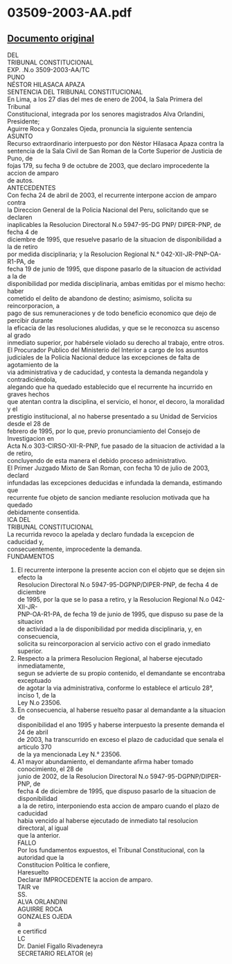 
03509-2003-AA.pdf
=================
  
[Documento original](https://tc.gob.pe/jurisprudencia/2004/03509-2003-AA.pdf)  
---  
DEL  
TRIBUNAL CONSTITUCIONAL  
EXP. .N.o 3509-2003-AA/TC  
PUNO  
NÉSTOR HILASACA APAZA  
SENTENCIA DEL TRIBUNAL CONSTITUCIONAL  
En Lima, a los 27 dias del mes de enero de 2004, la Sala Primera del Tribunal  
Constitucional, integrada por los senores magistrados Alva Orlandini, Presidente;  
Aguirre Roca y Gonzales Ojeda, pronuncia la siguiente sentencia  
ASUNTO  
Recurso extraordinario interpuesto por don Néstor Hilasaca Apaza contra la  
sentencia de la Sala Civil de San Roman de la Corte Superior de Justicia de Puno, de  
fojas 179, su fecha 9 de octubre de 2003, que declaro improcedente la accion de amparo  
de autos.  
ANTECEDENTES  
Con fecha 24 de abril de 2003, el recurrente interpone accion de amparo contra  
la Direccion General de la Policia Nacional del Peru, solicitando que se declaren  
inaplicables la Resolucion Directoral N.o 5947-95-DG PNP/ DIPER-PNP, de fecha 4 de  
diciembre de 1995, que resuelve pasarlo de la situacion de disponibilidad a la de retiro  
por medida disciplinaria; y la Resolucion Regional N.° 042-XII-JR-PNP-OA-R1-PA, de  
fecha 19 de junio de 1995, que dispone pasarlo de la situacion de actividad a la de  
disponibilidad por medida disciplinaria, ambas emitidas por el mismo hecho: haber  
cometido el delito de abandono de destino; asimismo, solicita su reincorporacion, a  
pago de sus remuneraciones y de todo beneficio economico que dejo de percibir durante  
la eficacia de las resoluciones aludidas, y que se le reconozca su ascenso al grado  
inmediato superior, por habérsele violado su derecho al trabajo, entre otros.  
El Procurador Publico del Ministerio del Interior a cargo de los asuntos  
judiciales de la Policia Nacional deduce las excepciones de falta de agotamiento de la  
via administrativa y de caducidad, y contesta la demanda negandola y contradiciéndola,  
alegando que ha quedado establecido que el recurrente ha incurrido en graves hechos  
que atentan contra la disciplina, el servicio, el honor, el decoro, la moralidad y el  
prestigio institucional, al no haberse presentado a su Unidad de Servicios desde el 28 de  
febrero de 1995, por lo que, previo pronunciamiento del Consejo de Investigacion en  
Acta N.o 303-CIRSO-XII-R-PNP, fue pasado de la situacion de actividad a la de retiro,  
concluyendo de esta manera el debido proceso administrativo.  
El Primer Juzgado Mixto de San Roman, con fecha 10 de julio de 2003, declard  
infundadas las excepciones deducidas e infundada la demanda, estimando que  
recurrente fue objeto de sancion mediante resolucion motivada que ha quedado  
debidamente consentida.  
ICA DEL  
TRIBUNAL CONSTITUCIONAL  
La recurrida revoco la apelada y declaro fundada la excepcion de caducidad y,  
consecuentemente, improcedente la demanda.  
FUNDAMENTOS  
1. El recurrente interpone la presente accion con el objeto que se dejen sin efecto la  
Resolucion Directoral N.o 5947-95-DGPNP/DIPER-PNP, de fecha 4 de diciembre  
de 1995, por la que se lo pasa a retiro, y la Resolucion Regional N.o 042-XII-JR-  
PNP-OA-R1-PA, de fecha 19 de junio de 1995, que dispuso su pase de la situacion  
de actividad a la de disponibilidad por medida disciplinaria, y, en consecuencia,  
solicita su reincorporacion al servicio activo con el grado inmediato superior.  
2. Respecto a la primera Resolucion Regional, al haberse ejecutado inmediatamente,  
segun se advierte de su propio contenido, el demandante se encontraba exceptuado  
de agotar la via administrativa, conforme lo establece el articulo 28°, inciso 1, de la  
Ley N.o 23506.  
3. En consecuencia, al haberse resuelto pasar al demandante a la situacion de  
disponibilidad el ano 1995 y haberse interpuesto la presente demanda el 24 de abril  
de 2003, ha transcurrido en exceso el plazo de caducidad que senala el articulo 370  
de la ya mencionada Ley N.° 23506.  
4. A1 mayor abundamiento, el demandante afirma haber tomado conocimiento, el 28 de  
junio de 2002, de la Resolucion Directoral N.o 5947-95-DGPNP/DIPER-PNP, de  
fecha 4 de diciembre de 1995, que dispuso pasarlo de la situacion de disponibilidad  
a la de retiro, interponiendo esta accion de amparo cuando el plazo de caducidad  
habia vencido al haberse ejecutado de inmediato tal resolucion directoral, al igual  
que la anterior.  
FALLO  
Por los fundamentos expuestos, el Tribunal Constitucional, con la autoridad que la  
Constitucion Politica le confiere,  
Haresuelto  
Declarar IMPROCEDENTE la accion de amparo.  
TAIR ve  
SS.  
ALVA ORLANDINI  
AGUIRRE ROCA  
GONZALES OJEDA  
a  
e certificd  
LC  
Dr. Daniel Figallo Rivadeneyra  
SECRETARIO RELATOR (e)
